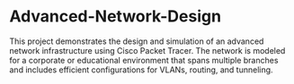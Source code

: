 # Advanced-Network-Design
This project demonstrates the design and simulation of an advanced network infrastructure using Cisco Packet Tracer. The network is modeled for a corporate or educational environment that spans multiple branches and includes efficient configurations for VLANs, routing, and tunneling.
